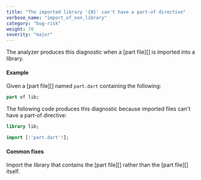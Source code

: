 ```yaml
---
title: "The imported library '{0}' can't have a part-of directive"
verbose_name: "import_of_non_library"
category: "bug-risk"
weight: 70
severity: "major"
---
```

The analyzer produces this diagnostic when a [part file][] is imported
into a library.

#### Example

Given a [part file][] named `part.dart` containing the following:

```dart
part of lib;
```

The following code produces this diagnostic because imported files can't
have a part-of directive:

```dart
library lib;

import [!'part.dart'!];
```

#### Common fixes

Import the library that contains the [part file][] rather than the
[part file][] itself.
